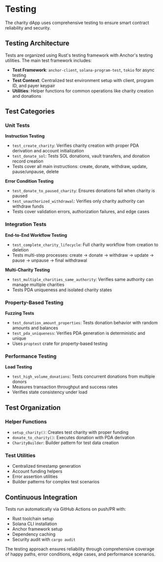 # Testing

The charity dApp uses comprehensive testing to ensure smart contract reliability and security.

## Testing Architecture

Tests are organized using Rust's testing framework with Anchor's testing utilities. The main test framework includes:

- **Test Framework**: `anchor-client`, `solana-program-test`, `tokio` for async testing
- **Test Context**: Centralized test environment setup with client, program ID, and payer keypair
- **Utilities**: Helper functions for common operations like charity creation and donations

## Test Categories

### Unit Tests

**Instruction Testing**
- `test_create_charity`: Verifies charity creation with proper PDA derivation and account initialization
- `test_donate_sol`: Tests SOL donations, vault transfers, and donation record creation
- Tests cover all main instructions: create, donate, withdraw, update, pause/unpause, delete

**Error Condition Testing**  
- `test_donate_to_paused_charity`: Ensures donations fail when charity is paused
- `test_unauthorized_withdrawal`: Verifies only charity authority can withdraw funds
- Tests cover validation errors, authorization failures, and edge cases

### Integration Tests

**End-to-End Workflow Testing**
- `test_complete_charity_lifecycle`: Full charity workflow from creation to deletion
- Tests multi-step processes: create → donate → withdraw → update → pause → unpause → final withdrawal

**Multi-Charity Testing**
- `test_multiple_charities_same_authority`: Verifies same authority can manage multiple charities
- Tests PDA uniqueness and isolated charity states

### Property-Based Testing

**Fuzzing Tests**
- `test_donation_amount_properties`: Tests donation behavior with random amounts and balances
- `test_pda_uniqueness`: Verifies PDA generation is deterministic and unique
- Uses `proptest` crate for property-based testing

### Performance Testing

**Load Testing**
- `test_high_volume_donations`: Tests concurrent donations from multiple donors
- Measures transaction throughput and success rates
- Verifies state consistency under load

## Test Organization

### Helper Functions
- `setup_charity()`: Creates test charity with proper funding
- `donate_to_charity()`: Executes donation with PDA derivation
- `CharityBuilder`: Builder pattern for test data creation

### Test Utilities
- Centralized timestamp generation
- Account funding helpers  
- Error assertion utilities
- Builder patterns for complex test scenarios

## Continuous Integration

Tests run automatically via GitHub Actions on push/PR with:
- Rust toolchain setup
- Solana CLI installation  
- Anchor framework setup
- Dependency caching
- Security audit with `cargo audit`

The testing approach ensures reliability through comprehensive coverage of happy paths, error conditions, edge cases, and performance scenarios.
